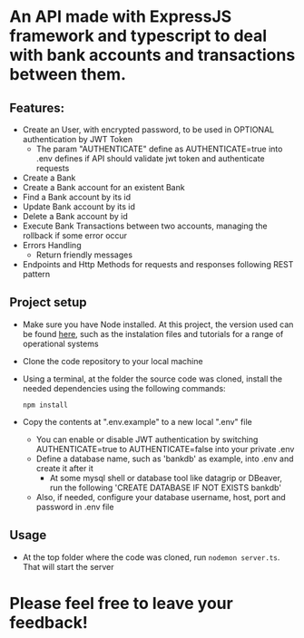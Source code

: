 # An API made with ExpressJS framework and typescript to deal with bank accounts and transactions between them.

## Features:

- Create an User, with encrypted password, to be used in OPTIONAL authentication by JWT Token
    - The param "AUTHENTICATE" define as AUTHENTICATE=true into .env defines if API should validate jwt token and
      authenticate requests
- Create a Bank
- Create a Bank account for an existent Bank
- Find a Bank account by its id
- Update Bank account by its id
- Delete a Bank account by id
- Execute Bank Transactions between two accounts, managing the rollback if some error occur
- Errors Handling
    - Return friendly messages
- Endpoints and Http Methods for requests and responses following REST pattern

## Project setup

- Make sure you have Node installed. At this project, the version used can be
  found [here](https://nodejs.org/en/blog/release/v18.19.1#2024-02-14-version-18191-hydrogen-lts-rafaelgss-prepared-by-marco-ippolito),
  such as the instalation files and tutorials for a range of operational systems
- Clone the code repository to your local machine
- Using a terminal, at the folder the source code was cloned, install the needed dependencies using the following
  commands:

  ```npm install```

- Copy the contents at ".env.example" to a new local ".env" file
    - You can enable or disable JWT authentication by switching AUTHENTICATE=true to AUTHENTICATE=false into your
      private .env
    - Define a database name, such as 'bankdb' as example, into .env and create it after it
        - At some mysql shell or database tool like datagrip or DBeaver, run the following 'CREATE DATABASE IF NOT
          EXISTS bankdb'
    - Also, if needed, configure your database username, host, port and password in .env file

## Usage

- At the top folder where the code was cloned, run ```nodemon server.ts```. That will start the server

# Please feel free to leave your feedback! 
